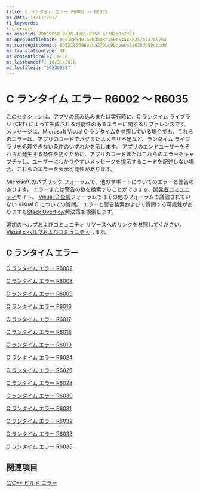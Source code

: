 ```yaml
---
title: C ランタイム エラー R6002 ～ R6035
ms.date: 11/17/2017
f1_keywords:
- c.errors
ms.assetid: 78019050-9a30-4b61-8250-a5702e0e2393
ms.openlocfilehash: 06d1885d01b5b3808a150e54ac68257b747c9764
ms.sourcegitcommit: 6052185696adca270bc9bdbec45a626dd89cdcdd
ms.translationtype: MT
ms.contentlocale: ja-JP
ms.lasthandoff: 10/31/2018
ms.locfileid: "50530938"
---
```

# <a name="c-runtime-errors-r6002-through-r6035"></a>C ランタイム エラー R6002 ～ R6035

このセクションは、アプリの読み込みまたは実行時に、C ランタイム ライブラリ (CRT) によって生成される可能性のあるエラーに関するリファレンスです。 メッセージは、Microsoft Visual C ランタイムを参照している場合でも、これらのエラーは、アプリのコードでバグまたはメモリ不足など、ランタイム ライブラリを処理できない条件のいずれかを示します。 アプリのエンドユーザーをそれらが発生する条件を防ぐために、アプリのコードまたはこれらのエラーをキャプチャし、ユーザーにわかりやすいメッセージを提示するコードを記述しない場合、これらのエラーを表示可能性があります。

Microsoft のパブリック フォーラムで、他のサポートについてのエラーと警告のあります。 エラーまたは警告の数を検索することができます、[開発者コミュニティ](https://developercommunity.visualstudio.com)サイト。 [Visual C 全般](https://social.msdn.microsoft.com/Forums/vstudio/en-US/home?forum=vcgeneral)フォーラムではその他のフォーラムで議論されていない Visual C についての質問。 エラーと警告検索およびで質問する可能性がありますも[Stack Overflow](http://stackoverflow.com/)解決策を検索します。

追加のヘルプおよびコミュニティ リソースへのリンクを参照してください。 [Visual c ヘルプおよびコミュニティ](../../visual-cpp-help-and-community.md)します。

## <a name="c-runtime-errors"></a>C ランタイム エラー

[C ランタイム エラー R6002](../../error-messages/tool-errors/c-runtime-error-r6002.md)

[C ランタイム エラー R6008](../../error-messages/tool-errors/c-runtime-error-r6008.md)

[C ランタイム エラー R6009](../../error-messages/tool-errors/c-runtime-error-r6009.md)

[C ランタイム エラー R6016](../../error-messages/tool-errors/c-runtime-error-r6016.md)

[C ランタイム エラー R6017](../../error-messages/tool-errors/c-runtime-error-r6017.md)

[C ランタイム エラー R6018](../../error-messages/tool-errors/c-runtime-error-r6018.md)

[C ランタイム エラー R6019](../../error-messages/tool-errors/c-runtime-error-r6019.md)

[C ランタイム エラー R6024](../../error-messages/tool-errors/c-runtime-error-r6024.md)

[C ランタイム エラー R6025](../../error-messages/tool-errors/c-runtime-error-r6025.md)

[C ランタイム エラー R6028](../../error-messages/tool-errors/c-runtime-error-r6028.md)

[C ランタイム エラー R6030](../../error-messages/tool-errors/c-runtime-error-r6030.md)

[C ランタイム エラー R6031](../../error-messages/tool-errors/c-runtime-error-r6031.md)

[C ランタイム エラー R6032](../../error-messages/tool-errors/c-runtime-error-r6032.md)

[C ランタイム エラー R6033](../../error-messages/tool-errors/c-runtime-error-r6033.md)

[C ランタイム エラー R6035](../../error-messages/tool-errors/c-runtime-error-r6035.md)

## <a name="see-also"></a>関連項目

[C/C++ ビルド エラー](../../error-messages/compiler-errors-1/c-cpp-build-errors.md)